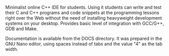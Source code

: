 Minimalist online C++ IDE for students. Using it students can write and test their C and C++ programs 
and code snippets at the programming lessons right over the Web without the need of installing heavyweight 
development systems on your desktop. Provides basic level of integration with GCC/G++,
GDB and Make.

Documentation is available from the DOCS directory. It was prepared in the GNU Nano
editor, using spaces instead of tabs and the value "4" as the tab width.
